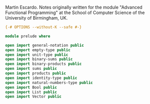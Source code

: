 
Martin Escardo.
Notes originally written for the module "Advanced Functional Programming"
at the School of Computer Science of the University of Birmingham, UK.


```agda
{-# OPTIONS --without-K --safe #-}

module prelude where

open import general-notation public
open import empty-type public
open import unit-type public
open import binary-sums public
open import binary-products public
open import sums public
open import products public
open import identity-type public
open import natural-numbers-type public
open import Bool public
open import List public
open import Vector public
```
